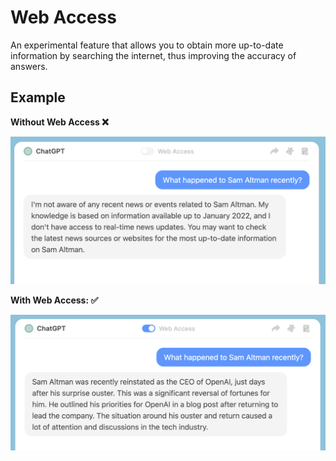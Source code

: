 # Web Access

An experimental feature that allows you to obtain more up-to-date information by searching the internet, thus improving the accuracy of answers.

## Example

**Without Web Access ❌**

![](../../assets/web-access-1.png)

**With Web Access: ✅**

![](../../assets/web-access-2.png)
